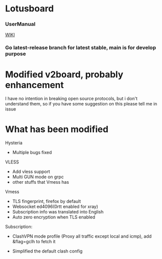 # Lotusboard
### UserManual

[WIKI](https://github.com/lotusproxy/lotusboard-docker/wiki)

### Go latest-release branch for latest stable, main is for develop purpose

# Modified v2board, probably enhancement

I have no intention in breaking open source protocols, but i don't understand them, so if you have some suggestion on this please tell me in issue

# What has been modified

Hysteria
 - Multiple bugs fixed

VLESS
 - Add vless support
 - Multi GUN mode on grpc
 - other stuffs that Vmess has

Vmess 
 - TLS fingerprint, firefox by default
 - Websocket ed4096(0rtt enabled for xray)
 - Subscription info was translated into English
 - Auto zero encryption when TLS enabled
 

Subscription:

 - ClashVPN mode profile (Proxy all traffic except local and icmp), add &flag=gclh to fetch it

 - Simplified the default clash config
